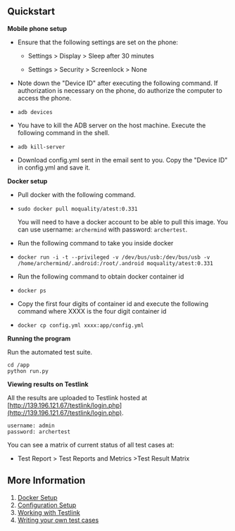 ## Quickstart

**Mobile phone setup**

* Ensure that the following settings are set on the phone:

  * Settings &gt; Display &gt; Sleep after 30 minutes
  
  * Settings &gt; Security &gt; Screenlock &gt; None

* Note down the "Device ID" after executing the following command. If authorization is necessary on the phone, do authorize the computer to access the phone.

* ```
  adb devices
  ```
* You have to kill the ADB server on the host machine. Execute the following command in the shell.

* ```
  adb kill-server
  ```
    
* Download config.yml sent in the email sent to you.  Copy the "Device ID" in config.yml and save it.

**Docker setup**

* Pull docker with the following command.

* ```
  sudo docker pull moquality/atest:0.331
  ```
  You will need to have a docker account to be able to pull this image. You can use username: ```archermind``` with password: ```archertest```.


* Run the following command to take you inside docker
* ```
  docker run -i -t --privileged -v /dev/bus/usb:/dev/bus/usb -v /home/archermind/.android:/root/.android moquality/atest:0.331
  ```
* Run the following command to obtain docker container id

* ```
  docker ps
  ```
* Copy the first four digits of container id and execute the following command where XXXX is the four digit container id

* ```
  docker cp config.yml xxxx:app/config.yml
  ```

**Running the program**

Run the automated test suite.

```
cd /app
python run.py
```

**Viewing results on Testlink**

All the results are uploaded to Testlink hosted at [http://139.196.121.67/testlink/login.php](http://139.196.121.67/testlink/login.php).

```
username: admin
password: archertest
```

You can see a matrix of current status of all test cases at:

* Test Report &gt; Test Reports and Metrics  &gt;Test Result Matrix 

## More Information

1. [Docker Setup](/docker-setup.md)
2. [Configuration Setup](/config-setup.md)
3. [Working with Testlink](/testlink.md)
4. [Writing your own test cases](/additional.md)



